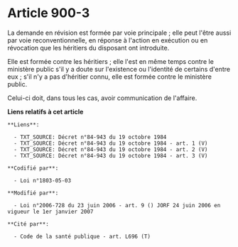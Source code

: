 # Article 900-3

La demande en révision est formée par voie principale ; elle peut l'être aussi par voie reconventionnelle, en réponse à
l'action en exécution ou en révocation que les héritiers du disposant ont introduite.

Elle est formée contre les héritiers ; elle l'est en même temps contre le ministère public s'il y a doute sur l'existence ou
l'identité de certains d'entre eux ; s'il n'y a pas d'héritier connu, elle est formée contre le ministère public.

Celui-ci doit, dans tous les cas, avoir communication de l'affaire.

**Liens relatifs à cet article**

	**Liens**:

	  - TXT_SOURCE: Décret n°84-943 du 19 octobre 1984
	  - TXT_SOURCE: Décret n°84-943 du 19 octobre 1984 - art. 1 (V)
	  - TXT_SOURCE: Décret n°84-943 du 19 octobre 1984 - art. 2 (V)
	  - TXT_SOURCE: Décret n°84-943 du 19 octobre 1984 - art. 3 (V)

	**Codifié par**:

	  - Loi n°1803-05-03

	**Modifié par**:

	  - Loi n°2006-728 du 23 juin 2006 - art. 9 () JORF 24 juin 2006 en vigueur le 1er janvier 2007

	**Cité par**:

	  - Code de la santé publique - art. L696 (T)
